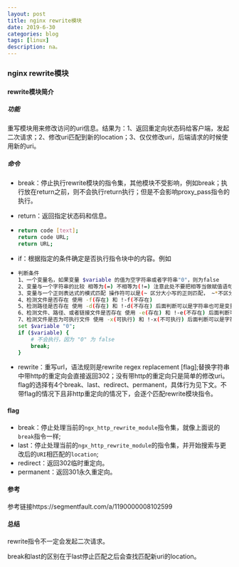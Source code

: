 ```yaml
---
layout: post
title: nginx rewrite模块
date: 2019-6-30
categories: blog
tags: [linux]
description: na。
---
```


### nginx rewrite模块

#### rewrite模块简介

##### 功能

重写模块用来修改访问的uri信息。结果为：1、返回重定向状态码给客户端，发起二次请求；2、修改uri匹配到新的location；3、仅仅修改uri，后端请求的时候使用新的uri。

##### 命令

* break：停止执行rewrite模块的指令集，其他模块不受影响，例如break；执行放在return之前，则不会执行return执行；但是不会影响proxy_pass指令的执行。

* return：返回指定状态码和信息。

* ```bash
  return code [text];
  return code URL;
  return URL;
  ```

* if：根据指定的条件确定是否执行指令块中的内容。例如

* ```bash
  判断条件
  1、一个变量名，如果变量 $variable 的值为空字符串或者字符串"0"，则为false
  2、变量与一个字符串的比较 相等为(=) 不相等为(!=) 注意此处不要把相等当做赋值语句啊
  3、变量与一个正则表达式的模式匹配 操作符可以是(~ 区分大小写的正则匹配， ~*不区分大小写的正则匹配， !~ !~*，前面两者的非)
  4、检测文件是否存在 使用 -f(存在) 和 !-f(不存在)
  5、检测路径是否存在 使用 -d(存在) 和 !-d(不存在) 后面判断可以是字符串也可是变量
  6、检测文件、路径、或者链接文件是否存在 使用 -e(存在) 和 !-e(不存在) 后面判断可以是字符串也可是变量
  7、检测文件是否为可执行文件 使用 -x(可执行) 和 !-x(不可执行) 后面判断可以是字符串也可是变量
  set $variable "0"; 
  if ($variable) {
      # 不会执行，因为 "0" 为 false
      break;            
  }
  ```

* rewrite：重写url，语法规则是rewrite regex replacement [flag];替换字符串中带http的重定向会直接返回302；没有带http的重定向只是简单的修改uri。flag的选择有4个break、last、redirect、permanent，具体行为见下文。不带flag的情况下且非http重定向的情况下，会逐个匹配rewrite模块指令。

#### flag

* break：停止处理当前的`ngx_http_rewrite_module`指令集，就像上面说的`break`指令一样;
* last：停止处理当前的`ngx_http_rewrite_module`的指令集，并开始搜索与更改后的`URI`相匹配的`location`;
* redirect：返回302临时重定向。
* permanent：返回301永久重定向。

#### 参考

参考链接https://segmentfault.com/a/1190000008102599

#### 总结

rewrite指令不一定会发起二次请求。

break和last的区别在于last停止匹配之后会查找匹配新uri的location。








